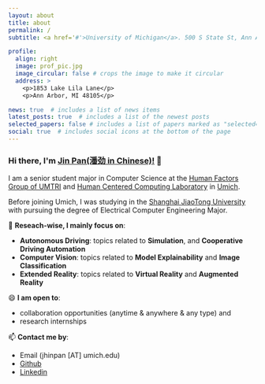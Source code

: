```yaml
---
layout: about
title: about
permalink: /
subtitle: <a href='#'>University of Michigan</a>. 500 S State St, Ann Arbor, MI 48109.

profile:
  align: right
  image: prof_pic.jpg
  image_circular: false # crops the image to make it circular
  address: >
    <p>1853 Lake Lila Lane</p>
    <p>Ann Arbor, MI 48105</p>

news: true  # includes a list of news items
latest_posts: true  # includes a list of the newest posts
selected_papers: false # includes a list of papers marked as "selected={true}"
social: true  # includes social icons at the bottom of the page
---
```


### Hi there, I'm [Jin Pan(潘劲 in Chinese)!](https://jhinpan.github.io/) 👋

I am a senior student major in Computer Science at the [Human Factors Group of UMTRI](https://www.linkedin.com/company/university-of-michigan-transportation-research-institute/) and [Human Centered Computing Laboratory](https://hcc.engin.umich.edu/) in [Umich](https://www.umich.edu/).

Before joining Umich, I was studying in the [Shanghai JiaoTong University](https://en.sjtu.edu.cn/) with pursuing the degree of Electrical Computer Engineering Major.


🔭 **Reseach-wise, I mainly focus on**:
- **Autonomous Driving**: topics related to **Simulation**, and **Cooperative Driving Automation**
- **Computer Vision**: topics related to **Model Explainability** and **Image Classification**
- **Extended Reality**: topics related to **Virtual Reality** and **Augmented Reality**

😄 **I am open to**:
- collaboration opportunities (anytime & anywhere & any type) and
- research internships

📫 **Contact me by**:
- Email (jhinpan [AT] umich.edu)
- [Github](https://github.com/jhinpan/)
- [Linkedin](https://www.linkedin.com/in/jin-pan-246a04253/)
